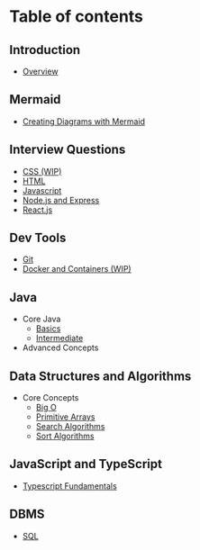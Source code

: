 # Table of contents

## Introduction

- [Overview](README.md)

## Mermaid

- [Creating Diagrams with Mermaid](mermaid/Readme.md)

## Interview Questions

- [CSS (WIP)](interview-questions/css.md)
- [HTML](interview-questions/html.md)
- [Javascript](interview-questions/js.md)
- [Node.js and Express](interview-questions/node.md)
- [React.js](interview-questions/react.md)

## Dev Tools

- [Git](dev-tools/git.md)
- [Docker and Containers (WIP)](dev-tools/docker.md)

## Java

- Core Java
  - [Basics](java/core/0.Basics.md)
  * [Intermediate](java/core/1.Intermediate.md)
- Advanced Concepts

## Data Structures and Algorithms

- Core Concepts
  - [Big O](dsa/concepts/big-o.md)
  - [Primitive Arrays](dsa/concepts/primitive-arrays.md)
  - [Search Algorithms](dsa/concepts/searching-algos.md)
  * [Sort Algorithms](dsa/concepts/sorting-algos.md)

## JavaScript and TypeScript

- [Typescript Fundamentals](js-ts/ts.md)

## DBMS

- [SQL](dbms/sql.md)
